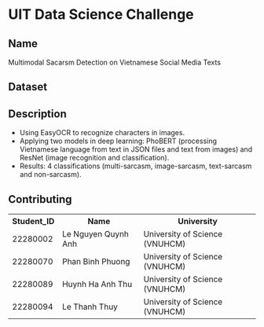 # UIT Data Science Challenge
## Name
Multimodal Sacarsm Detection on Vietnamese Social Media Texts
## Dataset

## Description
- Using EasyOCR to recognize characters in images.
- Applying two models in deep learning: PhoBERT (processing Vietnamese language from text in JSON files and text from images) and ResNet (image recognition and classification).
- Results: 4 classifications (multi-sarcasm, image-sarcasm, text-sarcasm and non-sarcasm).
## Contributing
<table>
    <tr>
        <th>Student_ID</th>
        <th>Name</th>
        <th>University</th>
    </tr>
    <tr>
        <td>22280002</td>
        <td>Le Nguyen Quynh Anh</td>
        <td>University of Science (VNUHCM)</td>
    </tr>
    <tr>
        <td>22280070</td>
        <td>Phan Binh Phuong</td>
        <td>University of Science (VNUHCM)</td>
    </tr>
    <tr>
        <td>22280089</td>
        <td>Huynh Ha Anh Thu</td>
        <td>University of Science (VNUHCM)</td>
    </tr>
    <tr>
        <td>22280094</td>
        <td>Le Thanh Thuy</td>
        <td>University of Science (VNUHCM)</td>
    </tr>
</table>
